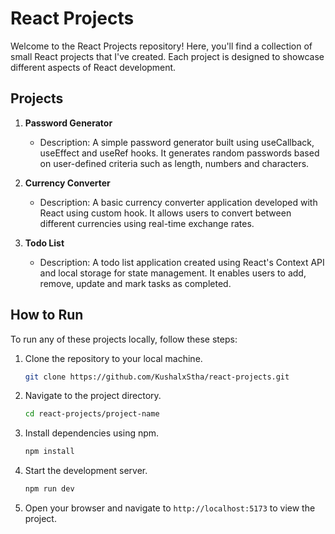 # React Projects

Welcome to the React Projects repository! Here, you'll find a collection of small React projects that I've created. Each project is designed to showcase different aspects of React development.

## Projects

1. **Password Generator**
   - Description: A simple password generator built using useCallback, useEffect and useRef hooks. It generates random passwords based on user-defined criteria such as length, numbers and characters.

2. **Currency Converter**
   - Description: A basic currency converter application developed with React using custom hook. It allows users to convert between different currencies using real-time exchange rates.

3. **Todo List**
   - Description: A todo list application created using React's Context API and local storage for state management. It enables users to add, remove, update and mark tasks as completed.

## How to Run

To run any of these projects locally, follow these steps:

1. Clone the repository to your local machine.
   ```bash
   git clone https://github.com/KushalxStha/react-projects.git
   ```

2. Navigate to the project directory.
   ```bash
   cd react-projects/project-name
   ```

3. Install dependencies using npm.
   ```bash
   npm install
   ```

4. Start the development server.
   ```bash
   npm run dev
   ```

5. Open your browser and navigate to `http://localhost:5173` to view the project.

